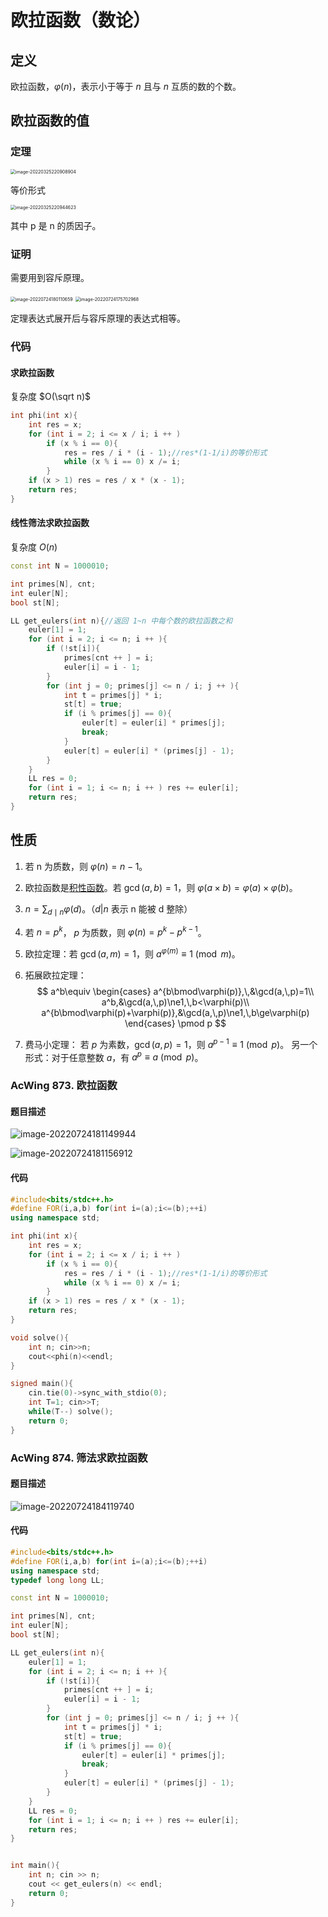# 欧拉函数（数论）

## 定义

欧拉函数，$\varphi(n)$，表示小于等于 $n$ 且与 $n$ 互质的数的个数。

## 欧拉函数的值

### 定理

<img src="https://tva1.sinaimg.cn/large/e6c9d24ely1h0n6dzgvumj20uu02ct8s.jpg" alt="image-20220325220908904" style="zoom:50%;" />

等价形式

<img src="https://tva1.sinaimg.cn/large/e6c9d24ely1h0n6dyqbycj20pu04a0st.jpg" alt="image-20220325220944623" style="zoom:50%;" />

其中 p 是 n 的质因子。

### 证明

需要用到容斥原理。

<img src="https://nme-200t.oss-cn-hangzhou.aliyuncs.com/template/202207241801699.png" alt="image-20220724180110659" style="zoom:50%;" />



<img src="https://nme-200t.oss-cn-hangzhou.aliyuncs.com/template/202207241757020.png" alt="image-20220724175702968" style="zoom:50%;" />

定理表达式展开后与容斥原理的表达式相等。

### 代码

#### 求欧拉函数

复杂度 $O(\sqrt n)$

```cpp
int phi(int x){
    int res = x;
    for (int i = 2; i <= x / i; i ++ )
        if (x % i == 0){
            res = res / i * (i - 1);//res*(1-1/i)的等价形式
            while (x % i == 0) x /= i;
        }
    if (x > 1) res = res / x * (x - 1);
    return res;
}
```

#### 线性筛法求欧拉函数

复杂度 $O(n)$

```cpp
const int N = 1000010;

int primes[N], cnt;
int euler[N];
bool st[N];

LL get_eulers(int n){//返回 1~n 中每个数的欧拉函数之和
    euler[1] = 1;
    for (int i = 2; i <= n; i ++ ){
        if (!st[i]){
            primes[cnt ++ ] = i;
            euler[i] = i - 1;
        }
        for (int j = 0; primes[j] <= n / i; j ++ ){
            int t = primes[j] * i;
            st[t] = true;
            if (i % primes[j] == 0){
                euler[t] = euler[i] * primes[j];
                break;
            }
            euler[t] = euler[i] * (primes[j] - 1);
        }
    }
    LL res = 0;
    for (int i = 1; i <= n; i ++ ) res += euler[i];
    return res;
}
```



## 性质

1. 若 n 为质数，则 $\varphi(n) = n - 1$。

2. 欧拉函数是[积性函数](https://zh.wikipedia.org/wiki/積性函數)。若 $\gcd(a, b) = 1$，则 $\varphi(a \times b) = \varphi(a) \times \varphi(b)$。

3. $n = \sum_{d \mid n}{\varphi(d)}$。（$d | n$ 表示 n 能被 d 整除）
4. 若 $n = p^k$， $p$ 为质数，则 $\varphi(n) = p^k - p^{k - 1}$。
5. 欧拉定理：若 $\gcd(a, m) = 1$，则 $a^{\varphi(m)} \equiv 1 \pmod{m}$。
6. 拓展欧拉定理：
$$
a^b\equiv
\begin{cases}
a^{b\bmod\varphi(p)},\,&\gcd(a,\,p)=1\\
a^b,&\gcd(a,\,p)\ne1,\,b<\varphi(p)\\
a^{b\bmod\varphi(p)+\varphi(p)},&\gcd(a,\,p)\ne1,\,b\ge\varphi(p)
\end{cases}
\pmod p
$$

7. 费马小定理：
若 $p$ 为素数，$\gcd(a, p) = 1$，则 $a^{p - 1} \equiv 1 \pmod{p}$。
另一个形式：对于任意整数 $a$，有 $a^p \equiv a \pmod{p}$。

### AcWing 873. 欧拉函数

#### 题目描述

![image-20220724181149944](https://nme-200t.oss-cn-hangzhou.aliyuncs.com/template/202207241811979.png)

![image-20220724181156912](https://nme-200t.oss-cn-hangzhou.aliyuncs.com/template/202207241811940.png)

#### 代码

```cpp
#include<bits/stdc++.h>
#define FOR(i,a,b) for(int i=(a);i<=(b);++i)
using namespace std;

int phi(int x){
    int res = x;
    for (int i = 2; i <= x / i; i ++ )
        if (x % i == 0){
            res = res / i * (i - 1);//res*(1-1/i)的等价形式
            while (x % i == 0) x /= i;
        }
    if (x > 1) res = res / x * (x - 1);
    return res;
}

void solve(){
    int n; cin>>n;
    cout<<phi(n)<<endl;
}

signed main(){
    cin.tie(0)->sync_with_stdio(0);
    int T=1; cin>>T;
    while(T--) solve();
    return 0;
}
```

### AcWing 874. 筛法求欧拉函数

#### 题目描述

![image-20220724184119740](https://nme-200t.oss-cn-hangzhou.aliyuncs.com/template/202207241841774.png)

#### 代码

```cpp
#include<bits/stdc++.h>
#define FOR(i,a,b) for(int i=(a);i<=(b);++i)
using namespace std;
typedef long long LL;

const int N = 1000010;

int primes[N], cnt;
int euler[N];
bool st[N];

LL get_eulers(int n){
    euler[1] = 1;
    for (int i = 2; i <= n; i ++ ){
        if (!st[i]){
            primes[cnt ++ ] = i;
            euler[i] = i - 1;
        }
        for (int j = 0; primes[j] <= n / i; j ++ ){
            int t = primes[j] * i;
            st[t] = true;
            if (i % primes[j] == 0){
                euler[t] = euler[i] * primes[j];
                break;
            }
            euler[t] = euler[i] * (primes[j] - 1);
        }
    }
    LL res = 0;
    for (int i = 1; i <= n; i ++ ) res += euler[i];
    return res;
}


int main(){
    int n; cin >> n;
    cout << get_eulers(n) << endl;
    return 0;
}
```

